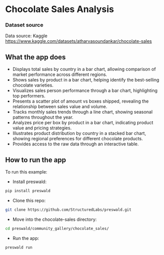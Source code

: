 # Chocolate Sales Analysis

### Dataset source
Data source: Kaggle https://www.kaggle.com/datasets/atharvasoundankar/chocolate-sales

## What the app does
- Displays total sales by country in a bar chart, allowing comparison of market performance across different regions.
- Shows sales by product in a bar chart, helping identify the best-selling chocolate varieties.
- Visualizes sales person performance through a bar chart, highlighting top performers.
- Presents a scatter plot of amount vs boxes shipped, revealing the relationship between sales value and volume.
- Tracks monthly sales trends through a line chart, showing seasonal patterns throughout the year.
- Analyzes price per box by product in a bar chart, indicating product value and pricing strategies.
- Illustrates product distribution by country in a stacked bar chart, showing regional preferences for different chocolate products.
- Provides access to the raw data through an interactive table.

## How to run the app
To run this example:
- Install preswald:
```bash
pip install preswald
```
- Clone this repo:
```bash
git clone https://github.com/StructuredLabs/preswald.git
```
- Move into the chocolate-sales directory:
```bash
cd preswald/community_gallery/chocolate_sales/
```
- Run the app:
```bash
preswald run
```
